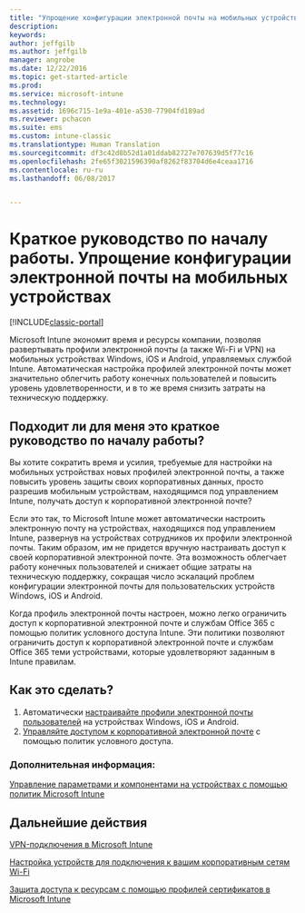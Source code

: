 ```yaml
---
title: "Упрощение конфигурации электронной почты на мобильных устройствах"
description: 
keywords: 
author: jeffgilb
ms.author: jeffgilb
manager: angrobe
ms.date: 12/22/2016
ms.topic: get-started-article
ms.prod: 
ms.service: microsoft-intune
ms.technology: 
ms.assetid: 1696c715-1e9a-401e-a530-77904fd189ad
ms.reviewer: pchacon
ms.suite: ems
ms.custom: intune-classic
ms.translationtype: Human Translation
ms.sourcegitcommit: df3c42d8b52d1a01ddab82727e707639d5f77c16
ms.openlocfilehash: 2fe65f3021596390af8262f83704d6e4ceaa1716
ms.contentlocale: ru-ru
ms.lasthandoff: 06/08/2017


---
```


# <a name="quick-start-guide-simplify-email-configuration-on-mobile-devices"></a>Краткое руководство по началу работы. Упрощение конфигурации электронной почты на мобильных устройствах

[!INCLUDE[classic-portal](../includes/classic-portal.md)]

Microsoft Intune экономит время и ресурсы компании, позволяя развертывать профили электронной почты (а также Wi-Fi и VPN) на мобильных устройствах Windows, iOS и Android, управляемых службой Intune. Автоматическая настройка профилей электронной почты может значительно облегчить работу конечных пользователей и повысить уровень удовлетворенности, и в то же время снизить затраты на техническую поддержку.

## <a name="is-this-quick-start-guide-right-for-me"></a>Подходит ли для меня это краткое руководство по началу работы?
Вы хотите сократить время и усилия, требуемые для настройки на мобильных устройствах новых профилей электронной почты, а также повысить уровень защиты своих корпоративных данных, просто разрешив мобильным устройствам, находящимся под управлением Intune, получать доступ к корпоративной электронной почте?

Если это так, то Microsoft Intune может автоматически настроить электронную почту на устройствах, находящихся под управлением Intune, развернув на устройствах сотрудников их профили электронной почты. Таким образом, им не придется вручную настраивать доступ к своей корпоративной электронной почте. Эта возможность облегчает работу конечных пользователей и снижает общие затраты на техническую поддержку, сокращая число эскалаций проблем конфигурации электронной почты для пользовательских устройств Windows, iOS и Android.

Когда профиль электронной почты настроен, можно легко ограничить доступ к корпоративной электронной почте и службам Office 365 с помощью политик условного доступа Intune. Эти политики позволяют ограничить доступ к корпоративной электронной почте и службам Office 365 теми устройствами, которые удовлетворяют заданным в Intune правилам.

## <a name="how-do-i-do-it"></a>Как это сделать?
1.  Автоматически [настраивайте профили электронной почты пользователей](/intune-classic/deploy-use/configure-access-to-corporate-email-using-email-profiles-with-microsoft-intune) на устройствах Windows, iOS и Android.
2.  [Управляйте доступом к корпоративной электронной почте](/intune-classic/deploy-use/restrict-access-to-email-and-o365-services-with-microsoft-intune) с помощью политик условного доступа.


### <a name="additional-information"></a>Дополнительная информация:
[Управление параметрами и компонентами на устройствах с помощью политик Microsoft Intune](/intune-classic/deploy-use/manage-settings-and-features-on-your-devices-with-microsoft-intune-policies)

## <a name="what-should-i-do-next"></a>Дальнейшие действия
[VPN-подключения в Microsoft Intune](/intune-classic/deploy-use/vpn-connections-in-microsoft-intune)

[Настройка устройств для подключения к вашим корпоративным сетям Wi-Fi](/intune-classic/deploy-use/wi-fi-connections-in-microsoft-intune)

[Защита доступа к ресурсам с помощью профилей сертификатов в Microsoft Intune](/intune-classic/deploy-use/secure-resource-access-with-certificate-profiles)

